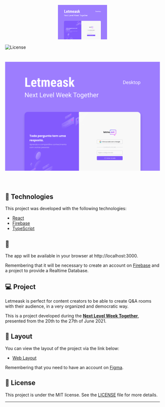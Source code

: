 <p align="center">
  <img alt="Letmeask" src=".github/./../images/cover.svg" width="160px">
</p>

  <img src="https://img.shields.io/static/v1?label=license&message=MIT&color=8257E5&labelColor=000000" alt="License">
</p>

<h1 align="center">
    <img alt="Letmeask" src="./images/cover.svg" />
</h1>

<br>

## 🧪 Technologies

This project was developed with the following technologies:

- [React](https://reactjs.org)
- [Firebase](https://firebase.google.com/)
- [TypeScript](https://www.typescriptlang.org/)

## 🚀

The app will be available in your browser at http://localhost:3000.

Remembering that it will be necessary to create an account on [Firebase](https://firebase.google.com/) and a project to provide a Realtime Database.

## 💻 Project

Letmeask is perfect for content creators to be able to create Q&A rooms with their audience, in a very organized and democratic way.

This is a project developed during the **[Next Level Week Together](https://nextlevelweek.com/)**, presented from the 20th to the 27th of June 2021.


## 🔖 Layout

You can view the layout of the project via the link below:

- [Web Layout](https://www.figma.com/community/file/1009824839797878169/Letmeask)

Remembering that you need to have an account on [Figma](http://figma.com/).

## 📝 License

This project is under the MIT license. See the [LICENSE](LICENSE.md) file for more details.

--- 